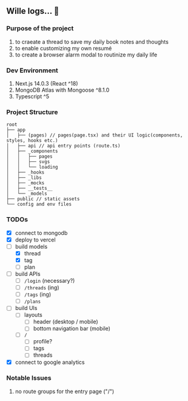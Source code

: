 ## Wille logs&hellip; 🍊

### Purpose of the project

1. to craeate a thread to save my daily book notes and thoughts
2. to enable customizing my own resumé
3. to create a browser alarm modal to routinize my daily life

### Dev Environment

1. Next.js 14.0.3 (React ^18)
2. MongoDB Atlas with Mongoose ^8.1.0
3. Typescript ^5

### Project Structure

```
root
├── app
│   ├── (pages) // pages(page.tsx) and their UI logic(components, styles, hooks etc.)
│   ├── api // api entry points (route.ts)
│   ├── _components
│   │   ├── pages
│   │   ├── svgs
│   │   └── loading
│   ├── _hooks
│   ├── _libs
│   ├── _mocks
│   ├── __tests__
│   └── _models
├── public // static assets
└── config and env files
```

### TODOs

- [x] connect to mongodb
- [x] deploy to vercel
- [ ] build models
  - [x] thread
  - [x] tag
  - [ ] plan
- [ ] build APIs
  - [ ] `/login` (necessary?)
  - [ ] `/threads` (ing)
  - [ ] `/tags` (ing)
  - [ ] `/plans`
- [ ] build UIs
  - [ ] layouts
    - [ ] header (desktop / mobile)
    - [ ] bottom navigation bar (mobile)
  - [ ] `/`
    - [ ] profile?
    - [ ] tags
    - [ ] threads
- [x] connect to google analytics

### Notable Issues

1. no route groups for the entry page ("/")

